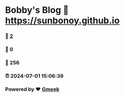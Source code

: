 # Bobby's Blog :link: https://sunbonoy.github.io 
### :page_facing_up: [2](https://sunbonoy.github.io/tag.html) 
### :speech_balloon: 0 
### :hibiscus: 256 
### :alarm_clock: 2024-07-01 15:06:39 
### Powered by :heart: [Gmeek](https://github.com/Meekdai/Gmeek)
